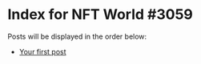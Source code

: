 # Index for NFT World #3059
Posts will be displayed in the order below:

- [Your first post](./001-first.md)

